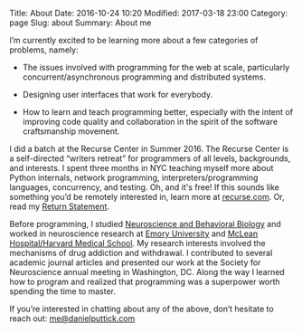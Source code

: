 Title: About
Date: 2016-10-24 10:20
Modified: 2017-03-18 23:00
Category: page
Slug: about
Summary: About me


I’m currently excited to be learning more about a few categories of problems, namely:

- The issues involved with programming for the web at scale, particularly concurrent/asynchronous programming and distributed systems.


- Designing user interfaces that work for everybody.


- How to learn and teach programming better, especially with the intent of improving code quality and collaboration in the spirit of the software craftsmanship movement.

I did a batch at the Recurse Center in Summer 2016. The Recurse Center is a self-directed “writers retreat” for programmers of all levels, backgrounds, and interests. I spent three months in NYC teaching myself more about Python internals, network programming, interpreters/programming languages, concurrency, and testing. Oh, and it's free! If this sounds like something you’d be remotely interested in, learn more at [recurse.com](https://www.recurse.com/scout/click?t=70c642aa7102a1a2b43dc2ba3585c703). Or, read my [Return Statement]({filename}/writing/Return-Statement.md).

Before programming, I studied [Neuroscience and Behavioral Biology](http://www.nbb.emory.edu) and worked in neuroscience research at [Emory University](http://genetics.emory.edu/research/weinshenker/) and [McLean Hospital/Harvard Medical School](http://www.mcleanhospital.org/research-programs/elena-h-chartoff-neurobiology-motivated-behavior-laboratory). My research interests involved the mechanisms of drug addiction and withdrawal. I contributed to several academic journal articles and presented our work at the Society for Neuroscience annual meeting in Washington, DC. Along the way I learned how to program and realized that programming was a superpower worth spending the time to master.

If you’re interested in chatting about any of the above, don’t hesitate to reach out: me@danielputtick.com